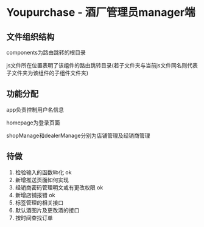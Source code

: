 # Youpurchase - 酒厂管理员manager端

## 文件组织结构

components为路由跳转的根目录

js文件所在位置表明了该组件的路由跳转目录(若子文件夹与当前js文件同名则代表子文件夹为该组件的子组件文件夹)

## 功能分配

app负责控制用户名信息

homepage为登录页面

shopManage和dealerManage分别为店铺管理及经销商管理


## 待做

1. 检验输入的函数lib化 ok
2. 新增推送页面如何实现  
3. 经销商密码管理明文或有更改权限 ok
4. 新增店铺报错 ok
5. 标签管理的相关接口
6. 默认酒图片及更改酒的接口
7. 按时间查找订单